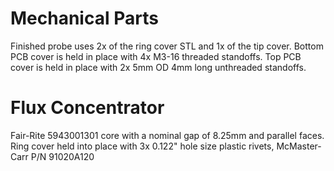 # Mechanical Parts
Finished probe uses 2x of the ring cover STL and 1x of the tip cover. 
Bottom PCB cover is held in place with 4x M3-16 threaded standoffs. 
Top PCB cover is held in place with 2x 5mm OD 4mm long unthreaded standoffs.

# Flux Concentrator 
Fair-Rite 5943001301 core with a nominal gap of 8.25mm and parallel faces. Ring cover held into place with 3x 0.122" hole size plastic rivets, McMaster-Carr P/N 91020A120 